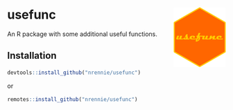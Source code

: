 # usefunc <img src="https://github.com/nrennie/usefunc/blob/main/man/figures/usefunc.png?raw=true" align="right" width="120" />

An R package with some additional useful functions.

## Installation

``` r
devtools::install_github("nrennie/usefunc")
```
or 
``` r
remotes::install_github("nrennie/usefunc")
```
